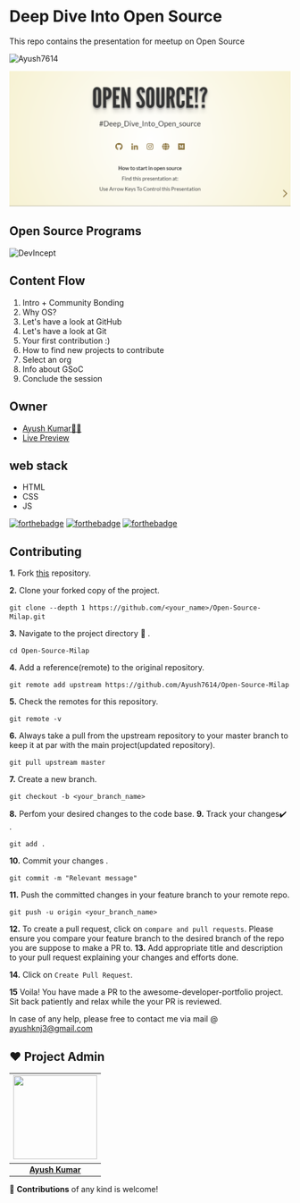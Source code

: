 # Deep Dive Into Open Source

This repo contains the presentation for meetup on Open Source

![Ayush7614](https://socialify.git.ci/Ayush7614/Open-Source-Milap/image?forks=1&issues=1&language=1&owner=1&pattern=Brick%20Wall&pulls=1&stargazers=1&theme=Dark)


<div align="center">
    <img src="./Open Source 1.png" alt="Poster" />
</div>

## Open Source Programs 

<img src="https://github.com/Ayush7614/Instatags/blob/master/devincept.gif" alt="DevIncept" />


## Content Flow

1. Intro + Community Bonding
2. Why OS?
3. Let's have a look at GitHub
4. Let's have a look at Git
5. Your first contribution :)
6. How to find new projects to contribute
7. Select an org
8. Info about GSoC
9. Conclude the session

## Owner

* [Ayush Kumar👨‍💻](https://github.com/Ayush7614)
* [Live Preview](https://ayush7614.github.io/Open-Source-Milap/)

## web stack
- HTML
- CSS
- JS

[![forthebadge](https://forthebadge.com/images/badges/built-by-developers.svg)](https://forthebadge.com)
[![forthebadge](https://forthebadge.com/images/badges/built-with-love.svg)](https://forthebadge.com)
[![forthebadge](https://forthebadge.com/images/badges/built-with-swag.svg)](https://forthebadge.com)



## Contributing

**1.**  Fork [this](https://github.com/Ayush7614/Open-Source-Milap.git) repository.

**2.**  Clone your forked copy of the project.

```
git clone --depth 1 https://github.com/<your_name>/Open-Source-Milap.git
```

**3.** Navigate to the project directory :file_folder: .

```
cd Open-Source-Milap

```

**4.** Add a reference(remote) to the original repository.

```
git remote add upstream https://github.com/Ayush7614/Open-Source-Milap
```

**5.** Check the remotes for this repository.
```
git remote -v
```

**6.** Always take a pull from the upstream repository to your master branch to keep it at par with the main project(updated repository).

```
git pull upstream master
```

**7.** Create a new branch.

```
git checkout -b <your_branch_name>
```

**8.** Perfom your desired changes to the code base.
**9.** Track your changes:heavy_check_mark: .

```
git add . 
```

**10.** Commit your changes .

```
git commit -m "Relevant message"
```
**11.** Push the committed changes in your feature branch to your remote repo.
```
git push -u origin <your_branch_name>
```

**12.** To create a pull request, click on `compare and pull requests`. Please ensure you compare your feature branch to the desired branch of the repo you are suppose to make a PR to.
**13.** Add appropriate title and description to your pull request explaining your changes and efforts done.


**14.** Click on `Create Pull Request`.


**15** Voila! You have made a PR to the awesome-developer-portfolio project. Sit back patiently and relax while the your PR is reviewed. 

 In case of any help, please free to contact me via mail @ ayushknj3@gmail.com
 
## ❤️ Project Admin

|                                     <a href="https://github.com/Ayush7614"><img src="https://avatars.githubusercontent.com/u/67006255?s=400&u=c0e16c3bba31328a028cfcca4b1fa7599509f905&v=4" width=150px height=150px /></a>                                      |
| :-----------------------------------------------------------------------------------------------------------------------------------------------------------------------------------------------------------------------------------------------------------------: |
|                                                                                      **[Ayush Kumar](https://www.linkedin.com/in/ayush-kumar-%F0%9F%87%AE%F0%9F%87%B3-984443191/)**                                                                                    |

🚀 **Contributions** of any kind is welcome!

